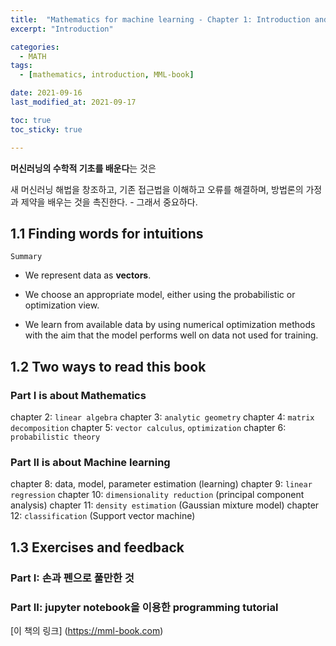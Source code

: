 ```yaml
---
title:  "Mathematics for machine learning - Chapter 1: Introduction and motivation"
excerpt: "Introduction"

categories:
  - MATH
tags:
  - [mathematics, introduction, MML-book]

date: 2021-09-16
last_modified_at: 2021-09-17

toc: true
toc_sticky: true

---
```


**머신러닝의 수학적 기초를 배운다**는 것은

새 머신러닝 해법을 창조하고, 기존 접근법을 이해하고 오류를 해결하며, 방법론의 가정과 제약을 배우는 것을 촉진한다. - 그래서 중요하다.

## 1.1 Finding words for intuitions

`Summary`

- We represent data as **vectors**.

- We choose an appropriate model, either using the probabilistic or optimization view.

- We learn from available data by using numerical optimization methods with the aim that the model performs well on data not used for training.

## 1.2 Two ways to read this book

### Part I is about Mathematics

chapter 2: `linear algebra`
chapter 3: `analytic geometry`
chapter 4: `matrix decomposition`
chapter 5: `vector calculus`, `optimization`
chapter 6: `probabilistic theory`

### Part II is about Machine learning

chapter 8: data, model, parameter estimation (learning)
chapter 9: `linear regression`
chapter 10: `dimensionality reduction` (principal component analysis)
chapter 11: `density estimation` (Gaussian mixture model)
chapter 12: `classification` (Support vector machine)

## 1.3 Exercises and feedback

### Part I: 손과 펜으로 풀만한 것

### Part II: jupyter notebook을 이용한 programming tutorial

[이 책의 링크] (<https://mml-book.com>)
